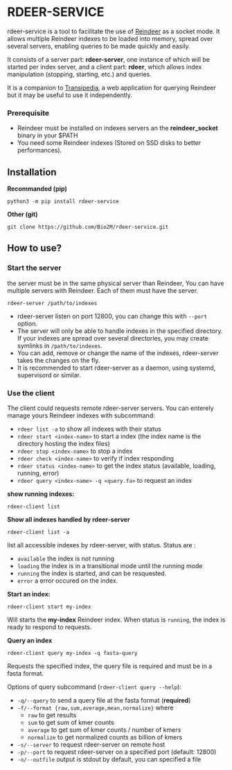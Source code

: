 # RDEER-SERVICE

rdeer-service is a tool to facilitate the use of [Reindeer](https://github.com/kamimrcht/REINDEER) as a socket mode. It allows multiple Reindeer indexes to be loaded into memory, spread over several servers, enabling queries to be made quickly and easily.

It consists of a server part: **rdeer-server**, one instance of which will be started per index server, and a client part: **rdeer**, which allows index manipulation (stopping, starting, etc.) and queries.

It is a companion to [Transipedia](https://transipedia.org), a web application for querying Reindeer but it may be useful to use it independently.


### Prerequisite

- Reindeer must be installed on indexes servers an the **reindeer_socket** binary in your $PATH
- You need some Reindeer indexes (Stored on SSD disks to better performances).


## Installation

**Recommanded (pip)**


```
python3 -m pip install rdeer-service
```

**Other (git)**

```
git clone https://github.com/Bio2M/rdeer-service.git
```


## How to use?


### Start the server

the server must be in the same physical server than Reindeer, You can have multiple servers with Reindeer.  Each of them must have the server.

```
rdeer-server /path/to/indexes
```

* rdeer-server listen on port 12800, you can change this with `--port` option.
* The server will only be able to handle indexes in the specified directory. If your indexes are spread over several directories, you may create symlinks in `/path/to/indexes`.
* You can add, remove or change the name of the indexes, rdeer-server takes the changes on the fly.
* It is recommended to start rdeer-server as a daemon, using systemd, supervisord or similar.



### Use the client

The client could requests remote rdeer-server servers. You can enterely manage yours Reindeer indexes with subcommand:

* `rdeer list -a` to show all indexes with their status
* `rdeer start <index-name>` to start a index (the index name is the directory hosting the index files)
* `rdeer stop <index-name>` to stop a index
* `rdeer check <index-name>` to verify if index responding
* `rdeer status <index-name>` to get the index status (available, loading, running, error)
* `rdeer query <index-name> -q <query.fa>` to request an index 


**show running indexes:**

```
rdeer-client list
```

**Show all indexes handled by rdeer-server**

```
rdeer-client list -a
```

list all accessible indexes by rdeer-server, with status. Status are : 

* `available` the index is not running
* `loading` the index is in a transitional mode until the running mode
* `running` the index is started, and can be resquested.
* `error` a error occured on the index.


**Start an index:**

```
rdeer-client start my-index
```

Will starts the **my-index** Reindeer index. When status is `running`, the index is ready to respond to requests.

**Query an index**

```
rdeer-client query my-index -q fasta-query
```

Requests the specified index, the query file is required and must be in a fasta format.

Options of query subcommand (`rdeer-client query --help`):

* `-q/--query` to send a query file at the fasta format (**required**)
* `-f/--format {raw,sum,average,mean,normalize}` where
    * `raw` to get results 
    * `sum` to get sum of kmer counts
    * `average` to get sum of kmer counts / number of kmers
    * `normalize` to get normalized counts as billion of kmers
* `-s/--server` to request rdeer-server on remote host
* `-p/--port` to request rdeer-server on a specified port (default: 12800)
* `-o/--outfile` output is stdout by default, you can specified a file

